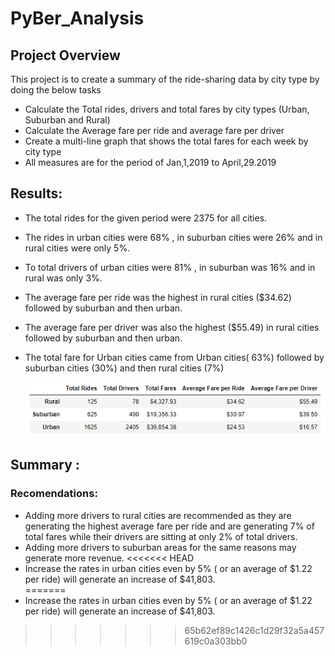 # PyBer_Analysis


## Project Overview

This project is to create a summary of the ride-sharing data by city type by doing the below tasks

- Calculate the Total rides, drivers and total fares by city types (Urban, Suburban and Rural)
- Calculate the Average fare per ride and average fare per driver
- Create a multi-line graph that shows the total fares for each week by city type
- All measures are for the period of Jan,1,2019 to April,29.2019

## Results:

- The total rides for the given period were 2375 for all cities. 
- The rides in urban cities were 68% , in suburban cities were 26% and in rural cities were only 5%.
- To total drivers of urban cities were 81% , in suburban was 16% and in rural was only 3%.
- The average fare per ride was the highest in rural cities ($34.62) followed by suburban and then urban. 
- The average fare per driver was also the highest ($55.49) in rural cities followed by suburban and then urban.
- The total fare for Urban cities came from Urban cities( 63%) followed by suburban cities (30%) and then rural cities (7%)


    ![summary Table](Resources/summary_fares.png) 
  

## Summary :

### Recomendations:

- Adding more drivers to rural cities are recommended as they are generating the highest average fare per ride and are generating 7% of total fares while their drivers are sitting at only 2% of total drivers. 
- Adding more drivers to suburban areas for the same reasons may generate more revenue. 
<<<<<<< HEAD
- Increase the rates in urban cities even by 5% ( or an average of $1.22 per ride) will generate an increase of $41,803.  
=======
- Increase the rates in urban cities even by 5% ( or an average of $1.22 per ride) will generate an increase of $41,803.  
>>>>>>> 65b62ef89c1426c1d29f32a5a457619c0a303bb0
